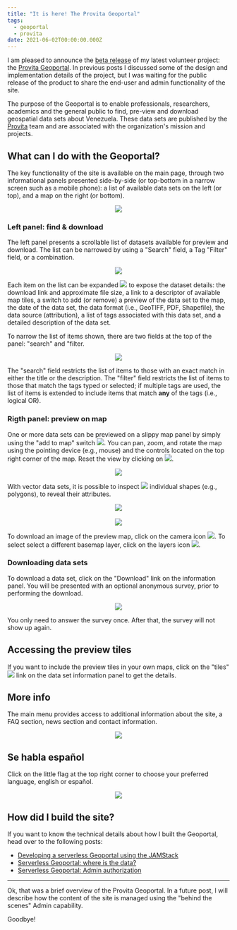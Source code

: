 ```yaml
---
title: "It is here! The Provita Geoportal"
tags:
  - geoportal
  - provita
date: 2021-06-02T00:00:00.000Z
---
```


I am pleased to announce the [beta release](https://www.provita.org.ve/noticias/provita-lanzo-el-geoportal-un-site-que-ofrece-informacion-geoespacial-y-ambiental-de-venezuela) of my latest volunteer project: the [Provita Geoportal](https://geoportal.provita.org.ve/en/). In previous posts I discussed some of the design and implementation details of the project, but I was waiting for the public release of the product to share the end-user and admin functionality of the site.

The purpose of the Geoportal is to enable professionals, researchers, academics and the general public to find, pre-view and download geospatial data sets about Venezuela. These data sets are published by the [Provita](https://www.provita.org.ve/) team and are associated with the organization's mission and projects.

<!--more-->

## What can I do with the Geoportal?

The key functionality of the site is available on the main page, through two informational panels presented side-by-side (or top-bottom in a narrow screen such as a mobile phone): a list of available data sets on the left (or top), and a map on the right (or bottom).

<p align="center">
  <a href="https://geoportal.provita.org.ve/en/"><img src="/images/uploads/geoportal-main.png"/></a>
</p>

### Left panel: find & download

The left panel presents a scrollable list of datasets available for preview and download. The list can be narrowed by using a "Search" field, a Tag "Filter" field, or a combination.

<p align="center">
  <img src="/images/uploads/geoportal-left.png"/>
</p>

Each item on the list can be expanded ![](/images/uploads/geoportal-expand.png) to expose the dataset details: the download link and approximate file size, a link to a descriptor of available map tiles, a switch to add (or remove) a preview of the data set to the map, the date of the data set, the data format (i.e., GeoTIFF, PDF, Shapefile), the data source (attribution), a list of tags associated with this data set, and a detailed description of the data set.

To narrow the list of items shown, there are two fields at the top of the panel: "search" and "filter.

<p align="center">
  <img src="/images/uploads/geoportal-search-filter.png"/>
</p>

The "search" field restricts the list of items to those with an exact match in either the title or the description. The "filter" field restricts the list of items to those that match the tags typed or selected; if multiple tags are used, the list of items is extended to include items that match **any** of the tags (i.e., logical OR).

### Rigth panel: preview on map

One or more data sets can be previewed on a slippy map panel by simply using the "add to map" switch ![](/images/uploads/geoportal-add-to-map.png). You can pan, zoom, and rotate the map using the pointing device (e.g., mouse) and the controls located on the top right corner of the map. Reset the view by clicking on ![](/images/uploads/geoportal-reset-view.png).

<p align="center">
  <img src="/images/uploads/geoportal-right.png"/>
</p>

With vector data sets, it is possible to inspect ![](/images/uploads/hand.png) individual shapes (e.g., polygons), to reveal their attributes.

<p align="center">
  <img src="/images/uploads/geoportal-attr-1.png"/>
  <br><br>
  <img src="/images/uploads/geoportal-attr-2.png"/>
</p>

To download an image of the preview map, click on the camera icon ![](/images/uploads/camera.svg). To select select a different  basemap layer, click on the layers icon ![](/images/uploads/layers.svg).

### Downloading data sets

To download a data set, click on the "Download" link on the information panel. You will be presented with an optional anonymous survey, prior to performing the download.

<p align="center">
  <img src="/images/uploads/geoportal-survey.png"/>
</p>

You only need to answer the survey once. After that, the survey will not show up again.

## Accessing the preview tiles

If you want to include the preview tiles in your own maps, click on the "tiles" ![](/images/uploads/geoportal-tiles-link.png) link on the data set information panel to get the details.

## More info

The main menu provides access to additional information about the site, a FAQ section, news section and contact information.

<p align="center">
  <img src="/images/uploads/geoportal-menu.png"/>
</p>

## Se habla español

Click on the little flag at the top right corner to choose your preferred language, english or español.

<p align="center">
  <img src="/images/uploads/geoportal-lang.png"/>
</p>

## How did I build the site?

If you want to know the technical details about how I built the Geoportal, head over to the following posts:

* [Developing a serverless Geoportal using the JAMStack](https://morinricardo.com/post/2020-10-25-geoportal/)
* [Serverless Geoportal: where is the data?](https://morinricardo.com/post/2021-01-10-geoportal-data/)
* [Serverless Geoportal: Admin authorization](https://morinricardo.com/post/2021-01-25-geoportal-auth/)

---

Ok, that was a brief overview of the Provita Geoportal. In a future post, I will describe how the content of the site is managed using the "behind the scenes" Admin capability.

Goodbye!
